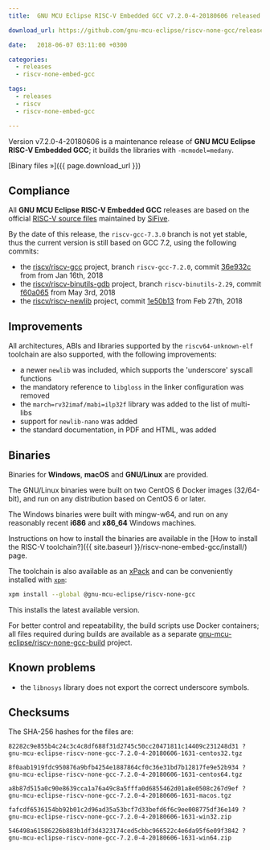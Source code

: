 ```yaml
---
title:  GNU MCU Eclipse RISC-V Embedded GCC v7.2.0-4-20180606 released

download_url: https://github.com/gnu-mcu-eclipse/riscv-none-gcc/releases/tag/v7.2.0-4-20180606/

date:   2018-06-07 03:11:00 +0300

categories:
  - releases
  - riscv-none-embed-gcc

tags:
  - releases
  - riscv
  - riscv-none-embed-gcc

---
```


Version v7.2.0-4-20180606 is a maintenance release of **GNU MCU Eclipse
RISC-V Embedded GCC**; it builds the libraries with `-mcmodel=medany`.

[Binary files »]({{ page.download_url }})

## Compliance

All **GNU MCU Eclipse RISC-V Embedded GCC** releases are based on the
official [RISC-V source files](https://github.com/riscv/riscv-gcc)
maintained by [SiFive](https://www.sifive.com).

By the date of this release, the `riscv-gcc-7.3.0` branch is not yet
stable, thus the current version is still based on GCC 7.2, using the
following commits:

- the [riscv/riscv-gcc](https://github.com/riscv/riscv-gcc) project,
branch `riscv-gcc-7.2.0`, commit
[36e932c](https://github.com/gnu-mcu-eclipse/riscv-none-gcc/commit/36e932c683490ddfa5225ad8d842b002a8a74ed4)
from from Jan 16th, 2018
- the [riscv/riscv-binutils-gdb](https://github.com/riscv/riscv-binutils-gdb)
project, branch `riscv-binutils-2.29`, commit
[f60a065](https://github.com/gnu-mcu-eclipse/riscv-binutils-gdb/commit/f60a065a25cc54169a34ed351931097a44703a5c)
from May 3rd, 2018
- the [riscv/riscv-newlib](https://github.com/riscv/riscv-newlib) project,
commit [1e50b13](https://github.com/gnu-mcu-eclipse/riscv-newlib/commit/1e50b130fe1514a96eb4dc12f4a661d14f5cf6d4)
from Feb 27th, 2018

## Improvements

All architectures, ABIs and libraries supported by the `riscv64-unknown-elf`
toolchain are also supported, with the following improvements:

* a newer `newlib` was included, which supports the 'underscore' syscall functions
* the mandatory reference to `libgloss` in the linker configuration was removed
* the `march=rv32imaf/mabi=ilp32f` library was added to the list of multi-libs
* support for `newlib-nano` was added
* the standard documentation, in PDF and HTML, was added

## Binaries

Binaries for **Windows**, **macOS** and **GNU/Linux** are provided.

The GNU/Linux binaries were built on two CentOS 6 Docker images (32/64-bit),
and run on any distribution based on CentOS 6 or later.

The Windows binaries were built with mingw-w64, and run on any reasonably
recent **i686** and **x86_64** Windows machines.

Instructions on how to install the binaries are available in the
[How to install the RISC-V toolchain?]({{ site.baseurl }}/riscv-none-embed-gcc/install/)
page.

The toolchain is also available as an
[xPack](https://www.npmjs.com/package/@gnu-mcu-eclipse/riscv-none-gcc)
and can be conveniently installed with
[`xpm`](https://www.npmjs.com/package/xpm):

```sh
xpm install --global @gnu-mcu-eclipse/riscv-none-gcc
```

This installs the latest available version.

For better control and repeatability, the build scripts use Docker
containers; all files required during builds are available as a separate
[gnu-mcu-eclipse/riscv-none-gcc-build](https://github.com/gnu-mcu-eclipse/riscv-none-gcc-build)
project.

## Known problems

* the `libnosys` library does not export the correct underscore symbols.

## Checksums

The SHA-256 hashes for the files are:

```console
82282c9e855b4c24c3c4c8df688f31d2745c50cc20471811c14409c231248d31 ?
gnu-mcu-eclipse-riscv-none-gcc-7.2.0-4-20180606-1631-centos32.tgz

8f0aab1919fdc950876a9bfb4254e1887864cf0c36e31bd7b12817fe9e52b934 ?
gnu-mcu-eclipse-riscv-none-gcc-7.2.0-4-20180606-1631-centos64.tgz

a8b87d515a0c90e8639cca1a76a49c8a5fffa0d6855462d01a8e0508c267d9ef ?
gnu-mcu-eclipse-riscv-none-gcc-7.2.0-4-20180606-1631-macos.tgz

fafcdf6536154bb92b01c2d96ad35a53bcf7d33befd6f6c9ee008775df36e149 ?
gnu-mcu-eclipse-riscv-none-gcc-7.2.0-4-20180606-1631-win32.zip

546498a61586226b883b1df3d4323174ced5cbbc966522c4e6da95f6e09f3842 ?
gnu-mcu-eclipse-riscv-none-gcc-7.2.0-4-20180606-1631-win64.zip
```
